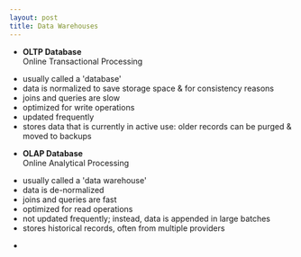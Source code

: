 ```yaml
---
layout: post
title: Data Warehouses
---
```


* **OLTP Database**  
Online Transactional Processing  
- usually called a 'database'
- data is normalized to save storage space & for consistency reasons
- joins and queries are slow
- optimized for write operations
- updated frequently
- stores data that is currently in active use: older records can be purged & moved to backups
* **OLAP Database**  
Online Analytical Processing   
- usually called a 'data warehouse'
- data is de-normalized
- joins and queries are fast
- optimized for read operations
- not updated frequently; instead, data is appended in large batches
- stores historical records, often from multiple providers
* 
